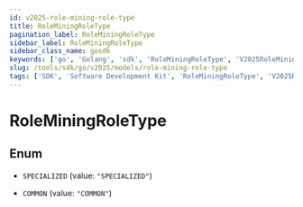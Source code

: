 ```yaml
---
id: v2025-role-mining-role-type
title: RoleMiningRoleType
pagination_label: RoleMiningRoleType
sidebar_label: RoleMiningRoleType
sidebar_class_name: gosdk
keywords: ['go', 'Golang', 'sdk', 'RoleMiningRoleType', 'V2025RoleMiningRoleType'] 
slug: /tools/sdk/go/v2025/models/role-mining-role-type
tags: ['SDK', 'Software Development Kit', 'RoleMiningRoleType', 'V2025RoleMiningRoleType']
---
```


# RoleMiningRoleType

## Enum


* `SPECIALIZED` (value: `"SPECIALIZED"`)

* `COMMON` (value: `"COMMON"`)


